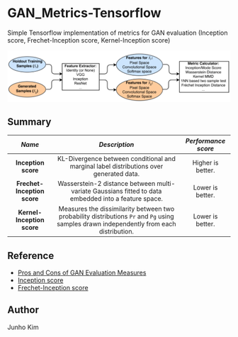 # GAN_Metrics-Tensorflow
Simple Tensorflow implementation of metrics for GAN evaluation (Inception score, Frechet-Inception score, Kernel-Inception score)

<div align="center">
  <img src="./assets/description.png">
</div>


## Summary
*Name* | *Description* | *Performance score* 
:---: | :---: | :---: |
**Inception score** | KL-Divergence between conditional and marginal label distributions over generated data. | Higher is better.
**Frechet-Inception score** | Wasserstein-2 distance between multi-variate Gaussians fitted to data embedded into a feature space. | Lower is better.
**Kernel-Inception score** | Measures the dissimilarity between two probability distributions `Pr` and `Pg` using samples drawn independently from each distribution. | Lower is better.

## Reference
* [Pros and Cons of GAN Evaluation Measures](https://arxiv.org/pdf/1802.03446.pdf)
* [Inception score](https://github.com/tsc2017/Inception-Score)
* [Frechet-Inception score](https://github.com/tsc2017/Frechet-Inception-Distance)

## Author
Junho Kim
